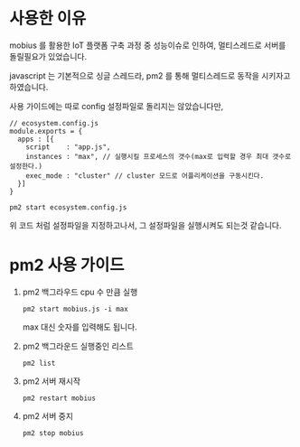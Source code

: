 # 사용한 이유
mobius 를 활용한 IoT 플랫폼 구축 과정 중 성능이슈로 인하여,
멀티스레드로 서버를 돌릴필요가 있었습니다.

javascript 는 기본적으로 싱글 스레드라,
pm2 를 통해 멀티스레드로 동작을 시키자고 하였습니다.

사용 가이드에는 따로 config 설정파일로 돌리지는 않았습니다만,

```
// ecosystem.config.js
module.exports = {
  apps : [{
    script    : "app.js", 
    instances : "max", // 실행시킬 프로세스의 갯수(max로 입력할 경우 최대 갯수로 설정한다.)
    exec_mode : "cluster" // cluster 모드로 어플리케이션을 구동시킨다.
  }]
}

pm2 start ecosystem.config.js 
```

위 코드 처럼 설정파일을 지정하고나서, 그 설정파일을 실행시켜도 되는것 같습니다.

# pm2 사용 가이드
1. pm2 백그라우드 cpu 수 만큼 실행
    ```
    pm2 start mobius.js -i max
    ```
    
    max 대신 숫자를 입력해도 됩니다.
    
2. pm2 백그라운드 실행중인 리스트
    ```
    pm2 list
    ```
3. pm2 서버 재시작
    ```
    pm2 restart mobius
    ```
4. pm2 서버 중지
    ```
    pm2 stop mobius
    ```
